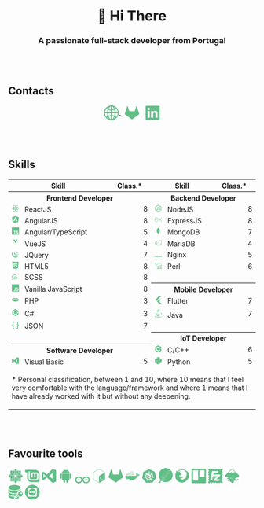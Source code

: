 <h1 align="center">👋 Hi There</h1>
<h3 align="center">A passionate full-stack developer from Portugal</h3>

<br/>
<br/>

<h2>Contacts</h2>

<p align="center">
    <a href="https://zeruns.com" target="blank">
        <img align="center" src="readme/www.svg" alt="Web" height="30" width="30" />
    </a>
    &nbsp;
    <a href="https://gitlab.com/gilpedrosa" target="blank" style="text-decoration: none;">
        <img align="center" src="readme/gitlab.svg" alt="Gitlab" height="30" width="30" />
    </a>
    &nbsp;
    <a href="https://linkedin.com/in/gil-pedrosa" target="blank" style="text-decoration: none;">
        <img align="center" src="readme/linkedin.svg" alt="Linkedin" height="30" width="30" />
    </a>
</p>

<br/>
<br/>

<h2>Skills</h2>

<table align="center">
    <tr>
        <th>Skill</th>
        <th>Class.*</th>
        <th>Skill</th>
        <th>Class.*</th>
    </tr>
    <tr>
        <th colspan="2">Frontend Developer</th>
        <th colspan="2">Backend Developer</th>
    </tr>
    <tr>
        <td>
            <img
                src="readme/reactjs.svg"
                alt="ReactJS"
                width="15"
            />
            &nbsp;
            ReactJS
        </td>
        <td align="right">8</td>
        <td>
            <img
                src="readme/nodejs.svg"
                alt="NodeJS"
                width="15"
            />
            &nbsp;
            NodeJS
        </td>
        <td align="right">8</td>
    </tr>
    <tr>
        <td>
            <img
                src="readme/angularjs.svg"
                alt="AngularJS"
                width="15"
            />
            &nbsp;
            AngularJS
        </td>
        <td align="right">8</td>
        <td>
            <img
                src="readme/expressjs.svg"
                alt="ExpressJS"
                width="15"
            />
            &nbsp;
            ExpressJS
        </td>
        <td align="right">8</td>
    </tr>
    <tr>
        <td>
            <img
                src="readme/typescript.svg"
                alt="Angular/TypeScript"
                width="15"
            />
            &nbsp;
            Angular/TypeScript
        </td>
        <td align="right">5</td>
        <td>
            <img
                src="readme/mongodb.svg"
                alt="MongoDB"
                width="15"
            />
            &nbsp;
            MongoDB
        </td>
        <td align="right">7</td>
    </tr>
    <tr>
        <td>
            <img
                src="readme/vuejs.svg"
                alt="VueJS"
                width="15"
            /> 
            &nbsp;
            VueJS
        </td>
        <td align="right">4</td>
        <td>
            <img
                src="readme/mariadb.svg"
                alt="MariaDB"
                width="15"
            />
            &nbsp;
            MariaDB
        </td>
        <td align="right">4</td>
    </tr>
    <tr>
        <td>
            <img
                src="readme/jquery.svg"
                alt="JQuery"
                width="15"
            />
            &nbsp;
            JQuery
        </td>
        <td align="right">7</td>
        <td>
            <img
                src="readme/nginx.svg"
                alt="Nginx"
                width="15"
            />
            &nbsp;
            Nginx
        </td>
        <td align="right">5</td>
    </tr>
    <tr>
        <td>
            <img
                src="readme/html5.svg"
                alt="HTML5"
                width="15"
            />
            &nbsp;
            HTML5
        </td>
        <td align="right">8</td>
        <td>
            <img
                src="readme/perl.svg"
                alt="Perl"
                width="15"
            />
            &nbsp;
            Perl
        </td>
        <td align="right">6</td>
    </tr>
    <tr>
        <td>
            <img
                src="readme/sass.svg"
                alt="SCSS"
                width="15"
            />
            &nbsp;
            SCSS
        </td>
        <td align="right">8</td>
        <td colspan="2"></td>
    </tr>
    <tr>
        <td>
            <img
                src="readme/javascript.svg"
                alt="Vanilla JavaScript"
                width="15"
            />
            &nbsp;
            Vanilla JavaScript
        </td>
        <td align="right">8</td>
        <th colspan="2">Mobile Developer</th>
    </tr>
    <tr>
        <td>
            <img
                src="readme/php.svg"
                alt="PHP"
                width="15"
            />
            &nbsp;
            PHP
        </td>
        <td align="right">3</td>
        <td>
            <img
                src="readme/flutter.svg"
                alt="Flutter"
                width="15"
            />
            &nbsp;
            Flutter
        </td>
        <td align="right">7</td>
    </tr>
    <tr>
        <td>
            <img
                src="readme/csharp.svg"
                alt="C#"
                width="15"
            />
            &nbsp;
            C#
        </td>
        <td align="right">3</td>
        <td>
            <img
                src="readme/java.svg"
                alt="Java"
                width="15"
            />
            &nbsp;
            Java
        </td>
        <td align="right">7</td>
    </tr>
    <tr>
        <td>
            <img
                src="readme/json.svg"
                alt="JSON"
                width="15"
            />
            &nbsp;
            JSON
        </td>
        <td align="right">7</td>
        <td colspan="2"></td>
    </tr>
    <tr>
        <td colspan="2"></td>
        <th colspan="2">IoT Developer</th>
    </tr>
    <tr>
        <th colspan="2">Software Developer</th>
        <td>
            <img
                src="readme/cplusplus.svg"
                alt="C/C++"
                width="15"
            />
            &nbsp;
            C/C++
        </td>
        <td align="right">6</td>
    </tr>
    <tr>
        <td>
            <img
                src="readme/visualbasic.svg"
                alt="Visual Basic"
                width="15"
            />
            &nbsp;
            Visual Basic
        </td>
        <td align="right">5</td>
        <td>
            <img
                src="readme/python.svg"
                alt="Python"
                width="15"
            />
            &nbsp;
            Python
        </td>
        <td align="right">5</td>
    </tr>
    <tr>
        <td colspan="4">
            <p></p>
            <p>
                * Personal classification, between 1 and 10, where 10 means that I feel very comfortable with the language/framework and where 1 means that I have already worked with it but without any deepening.
            </p>
        </th>
    </tr>
</table>

<br/>
<br/>

<h2>Favourite tools</h2>

<img
    src="readme/centos8.svg"
    alt="Linux Centos8"
    width="30"
/>
<img
    src="readme/mint.svg"
    alt="Linux Mint"
    width="30"
/>
<img
    src="readme/visualbasic.svg"
    alt="Visual Studio Code"
    width="30"
/>
<img
    src="readme/android.svg"
    alt="Android Studio"
    width="30"
/>
<img
    src="readme/arduino.svg"
    alt="Arduino IDE"
    width="30"
/>
<img
    src="readme/bash.svg"
    alt="Terminal"
    width="30"
/>
<img
    src="readme/gitlab.svg"
    alt="Gitlab"
    width="30"
/>
<img
    src="readme/docker.svg"
    alt="Docker"
    width="30"
/>
<img
    src="readme/kubernetes.svg"
    alt="Kubernetes"
    width="30"
/>
<img
    src="readme/postman.svg"
    alt="Postman"
    width="30"
/>
<img
    src="readme/firefox.svg"
    alt="Firefox"
    width="30"
/>
<img
    src="readme/trello.svg"
    alt="Trello"
    width="30"
/>
<img
    src="readme/filezilla.svg"
    alt="Filezilla"
    width="30"
/>
<img
    src="readme/inkscape.svg"
    alt="Inkscape"
    width="30"
/>
<img
    src="readme/nosql.svg"
    alt="NoSQLBooster"
    width="30"
/>
<img
    src="readme/teamviewer.svg"
    alt="Teamviewer"
    width="30"
/>
